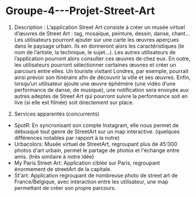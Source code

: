 # Groupe-4---Projet-Street-Art
1. Description :
L’application Street Art consiste à créer un musée virtuel d’œuvres de Street Art : tag, mosaïque, peinture, dessin, danse, chant…
Les utilisateurs pourront ajouter sur une carte les œuvres aperçues dans le paysage urbain. Ils en donneront alors les caractéristiques (le nom de l’artiste, la technique, le sujet…). Les autres utilisateurs de l’application pourront alors consulter ces œuvres de chez eux. 
En outre, les utilisateurs pourront sélectionner certaines œuvres et créer un parcours entre elles. Un touriste visitant Londres, par exemple, pourrait ainsi prévoir son itinéraire afin de découvrir la ville et ses œuvres.
Enfin, lorsqu’un utilisateur ajoute une œuvre éphémère (une vidéo d’une performance de danse, de musique), une notification sera envoyée aux autres adeptes de Street Art qui pourront suivre la performance soit en live (si elle est filmée) soit directement sur place.

2. Services apparentés (concurrents) 
- SpotR: En syncronisant son compte Instagram, elle nous permet de débusqué tout genre de StreetArt sur un map interactive. (quelques différences notables par rapport à la notre)
- Urbacolors: Musée virtuel de StreetArt, regroupant plus de 45'000 photos d'art urbain, permet le partage de photos et l'échange entre amis. (très similaire à notre idée)
- My Paris Street Art: Application ciblée sur Paris, regroupant énormement de streetArt de la capitale.
- St'art: Application regroupant de nombreuse photo de street art de France/Belgique, avec interaction entre les utilisateur, une map permettant de créer son propre parcours. 
